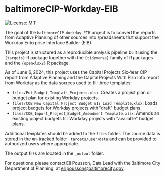 
# baltimoreCIP-Workday-EIB

<!-- badges: start -->
[![License: MIT](https://img.shields.io/badge/License-MIT-yellow.svg)](https://opensource.org/licenses/MIT)
<!-- badges: end -->

The goal of the `baltimoreCIP-Workday-EIB` project is to convert the reports from Adaptive Planning of other sources into spreadsheets that support the Workday Enterprise Interface Builder (EIB).

This project is structured as a reproducible analysis pipeline built using the `{targets}` R package together with the `{tidyverse}` family of R packages and the `{openxlsx2}` R package.

As of June 6, 2024, this project uses the Capital Projects Six-Year CIP report from Adaptive Planning and the Capital Projects With Plan Info report from Workday as the data sources used to fill three templates:

- `files/Put_Budget_Template_Projects.xlsx`: Creates a project plan or budget plan for existing Workday projects.
- `files/COB New Capital Project Budget EIB Load Template.xlsx`: Loads project budgets for Workday projects with "draft" budget plans.
- `files/COB_Import_Project_Budget_Amendment Template.xlsx`: Amends an existing project budgets for Workday projects with "available" budget plans.

Additional templates should be added to the `files` folder. The source data is stored in the un-tracked folder `_targets/user/data` and can be provided to authorized users where appropriate.

The output files are located in the `_output` folder.

For questions, please contact Eli Pousson, Data Lead with the Baltimore City Department of Planning, at eli.pousson@baltimorecity.gov.
